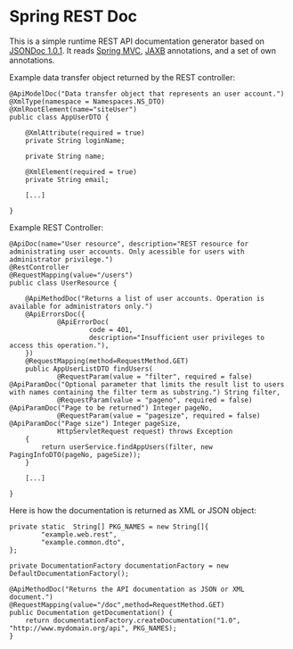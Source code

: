 Spring REST Doc
===============

This is a simple runtime REST API documentation generator based on [JSONDoc 1.0.1](https://github.com/fabiomaffioletti/jsondoc/releases/tag/v1.0.1). 
It reads [Spring MVC](http://docs.spring.io/spring/docs/current/spring-framework-reference/html/mvc.html), 
[JAXB](https://jaxb.java.net/) annotations, and a set of own annotations. 

Example data transfer object returned by the REST controller:

    @ApiModelDoc("Data transfer object that represents an user account.")
    @XmlType(namespace = Namespaces.NS_DTO)
    @XmlRootElement(name="siteUser")
    public class AppUserDTO {
    
        @XmlAttribute(required = true)
        private String loginName;
        
        private String name;
        
        @XmlElement(required = true)
        private String email;
    
        [...]
        
    }
    
Example REST Controller:

    @ApiDoc(name="User resource", description="REST resource for administrating user accounts. Only acessible for users with administrator privilege.")
    @RestController
    @RequestMapping(value="/users")
    public class UserResource {
    
        @ApiMethodDoc("Returns a list of user accounts. Operation is available for administrators only.")
        @ApiErrorsDoc({
                @ApiErrorDoc(
                        code = 401,
                        description="Insufficient user privileges to access this operation."),
        })
    	@RequestMapping(method=RequestMethod.GET)
    	public AppUserListDTO findUsers(
                @RequestParam(value = "filter", required = false) @ApiParamDoc("Optional parameter that limits the result list to users with names containing the filter term as substring.") String filter,
                @RequestParam(value = "pageno", required = false) @ApiParamDoc("Page to be returned") Integer pageNo,
                @RequestParam(value = "pagesize", required = false) @ApiParamDoc("Page size") Integer pageSize,
                HttpServletRequest request) throws Exception
        {
            return userService.findAppUsers(filter, new PagingInfoDTO(pageNo, pageSize));
    	}
    	
    	[...]
    	
    }


Here is how the documentation is returned as XML or JSON object:

    private static  String[] PKG_NAMES = new String[]{
            "example.web.rest",
            "example.common.dto",
    };

    private DocumentationFactory documentationFactory = new DefaultDocumentationFactory();

    @ApiMethodDoc("Returns the API documentation as JSON or XML document.")
    @RequestMapping(value="/doc",method=RequestMethod.GET)
    public Documentation getDocumentation() {
        return documentationFactory.createDocumentation("1.0", "http://www.mydomain.org/api", PKG_NAMES);
    }

